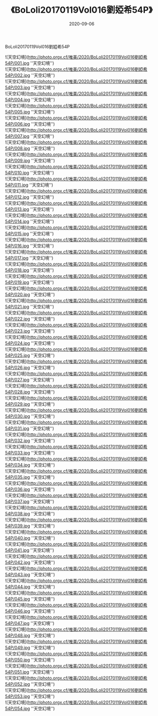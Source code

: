﻿---
layout: post
title:  《BoLoli20170119Vol016劉婭希54P》
date:   2020-09-06
img: http://photo.orgx.cf/唯美/2020/BoLoli20170119Vol016劉婭希54P/000.jpg
categories: [美女, 清纯, 唯美]
---

BoLoli20170119Vol016劉婭希54P



![天空幻境](http://photo.orgx.cf/唯美/2020/BoLoli20170119Vol016劉婭希54P/001.jpg ''天空幻境'') <br>
![天空幻境](http://photo.orgx.cf/唯美/2020/BoLoli20170119Vol016劉婭希54P/002.jpg ''天空幻境'') <br>
![天空幻境](http://photo.orgx.cf/唯美/2020/BoLoli20170119Vol016劉婭希54P/003.jpg ''天空幻境'') <br>
![天空幻境](http://photo.orgx.cf/唯美/2020/BoLoli20170119Vol016劉婭希54P/004.jpg ''天空幻境'') <br>
![天空幻境](http://photo.orgx.cf/唯美/2020/BoLoli20170119Vol016劉婭希54P/005.jpg ''天空幻境'') <br>
![天空幻境](http://photo.orgx.cf/唯美/2020/BoLoli20170119Vol016劉婭希54P/006.jpg ''天空幻境'') <br>
![天空幻境](http://photo.orgx.cf/唯美/2020/BoLoli20170119Vol016劉婭希54P/007.jpg ''天空幻境'') <br>
![天空幻境](http://photo.orgx.cf/唯美/2020/BoLoli20170119Vol016劉婭希54P/008.jpg ''天空幻境'') <br>
![天空幻境](http://photo.orgx.cf/唯美/2020/BoLoli20170119Vol016劉婭希54P/009.jpg ''天空幻境'') <br>
![天空幻境](http://photo.orgx.cf/唯美/2020/BoLoli20170119Vol016劉婭希54P/010.jpg ''天空幻境'') <br>
![天空幻境](http://photo.orgx.cf/唯美/2020/BoLoli20170119Vol016劉婭希54P/011.jpg ''天空幻境'') <br>
![天空幻境](http://photo.orgx.cf/唯美/2020/BoLoli20170119Vol016劉婭希54P/012.jpg ''天空幻境'') <br>
![天空幻境](http://photo.orgx.cf/唯美/2020/BoLoli20170119Vol016劉婭希54P/013.jpg ''天空幻境'') <br>
![天空幻境](http://photo.orgx.cf/唯美/2020/BoLoli20170119Vol016劉婭希54P/014.jpg ''天空幻境'') <br>
![天空幻境](http://photo.orgx.cf/唯美/2020/BoLoli20170119Vol016劉婭希54P/015.jpg ''天空幻境'') <br>
![天空幻境](http://photo.orgx.cf/唯美/2020/BoLoli20170119Vol016劉婭希54P/016.jpg ''天空幻境'') <br>
![天空幻境](http://photo.orgx.cf/唯美/2020/BoLoli20170119Vol016劉婭希54P/017.jpg ''天空幻境'') <br>
![天空幻境](http://photo.orgx.cf/唯美/2020/BoLoli20170119Vol016劉婭希54P/018.jpg ''天空幻境'') <br>
![天空幻境](http://photo.orgx.cf/唯美/2020/BoLoli20170119Vol016劉婭希54P/019.jpg ''天空幻境'') <br>
![天空幻境](http://photo.orgx.cf/唯美/2020/BoLoli20170119Vol016劉婭希54P/020.jpg ''天空幻境'') <br>
![天空幻境](http://photo.orgx.cf/唯美/2020/BoLoli20170119Vol016劉婭希54P/021.jpg ''天空幻境'') <br>
![天空幻境](http://photo.orgx.cf/唯美/2020/BoLoli20170119Vol016劉婭希54P/022.jpg ''天空幻境'') <br>
![天空幻境](http://photo.orgx.cf/唯美/2020/BoLoli20170119Vol016劉婭希54P/023.jpg ''天空幻境'') <br>
![天空幻境](http://photo.orgx.cf/唯美/2020/BoLoli20170119Vol016劉婭希54P/024.jpg ''天空幻境'') <br>
![天空幻境](http://photo.orgx.cf/唯美/2020/BoLoli20170119Vol016劉婭希54P/025.jpg ''天空幻境'') <br>
![天空幻境](http://photo.orgx.cf/唯美/2020/BoLoli20170119Vol016劉婭希54P/026.jpg ''天空幻境'') <br>
![天空幻境](http://photo.orgx.cf/唯美/2020/BoLoli20170119Vol016劉婭希54P/027.jpg ''天空幻境'') <br>
![天空幻境](http://photo.orgx.cf/唯美/2020/BoLoli20170119Vol016劉婭希54P/028.jpg ''天空幻境'') <br>
![天空幻境](http://photo.orgx.cf/唯美/2020/BoLoli20170119Vol016劉婭希54P/029.jpg ''天空幻境'') <br>
![天空幻境](http://photo.orgx.cf/唯美/2020/BoLoli20170119Vol016劉婭希54P/030.jpg ''天空幻境'') <br>
![天空幻境](http://photo.orgx.cf/唯美/2020/BoLoli20170119Vol016劉婭希54P/031.jpg ''天空幻境'') <br>
![天空幻境](http://photo.orgx.cf/唯美/2020/BoLoli20170119Vol016劉婭希54P/032.jpg ''天空幻境'') <br>
![天空幻境](http://photo.orgx.cf/唯美/2020/BoLoli20170119Vol016劉婭希54P/033.jpg ''天空幻境'') <br>
![天空幻境](http://photo.orgx.cf/唯美/2020/BoLoli20170119Vol016劉婭希54P/034.jpg ''天空幻境'') <br>
![天空幻境](http://photo.orgx.cf/唯美/2020/BoLoli20170119Vol016劉婭希54P/035.jpg ''天空幻境'') <br>
![天空幻境](http://photo.orgx.cf/唯美/2020/BoLoli20170119Vol016劉婭希54P/036.jpg ''天空幻境'') <br>
![天空幻境](http://photo.orgx.cf/唯美/2020/BoLoli20170119Vol016劉婭希54P/037.jpg ''天空幻境'') <br>
![天空幻境](http://photo.orgx.cf/唯美/2020/BoLoli20170119Vol016劉婭希54P/038.jpg ''天空幻境'') <br>
![天空幻境](http://photo.orgx.cf/唯美/2020/BoLoli20170119Vol016劉婭希54P/039.jpg ''天空幻境'') <br>
![天空幻境](http://photo.orgx.cf/唯美/2020/BoLoli20170119Vol016劉婭希54P/040.jpg ''天空幻境'') <br>
![天空幻境](http://photo.orgx.cf/唯美/2020/BoLoli20170119Vol016劉婭希54P/041.jpg ''天空幻境'') <br>
![天空幻境](http://photo.orgx.cf/唯美/2020/BoLoli20170119Vol016劉婭希54P/042.jpg ''天空幻境'') <br>
![天空幻境](http://photo.orgx.cf/唯美/2020/BoLoli20170119Vol016劉婭希54P/043.jpg ''天空幻境'') <br>
![天空幻境](http://photo.orgx.cf/唯美/2020/BoLoli20170119Vol016劉婭希54P/044.jpg ''天空幻境'') <br>
![天空幻境](http://photo.orgx.cf/唯美/2020/BoLoli20170119Vol016劉婭希54P/045.jpg ''天空幻境'') <br>
![天空幻境](http://photo.orgx.cf/唯美/2020/BoLoli20170119Vol016劉婭希54P/046.jpg ''天空幻境'') <br>
![天空幻境](http://photo.orgx.cf/唯美/2020/BoLoli20170119Vol016劉婭希54P/047.jpg ''天空幻境'') <br>
![天空幻境](http://photo.orgx.cf/唯美/2020/BoLoli20170119Vol016劉婭希54P/048.jpg ''天空幻境'') <br>
![天空幻境](http://photo.orgx.cf/唯美/2020/BoLoli20170119Vol016劉婭希54P/049.jpg ''天空幻境'') <br>
![天空幻境](http://photo.orgx.cf/唯美/2020/BoLoli20170119Vol016劉婭希54P/050.jpg ''天空幻境'') <br>
![天空幻境](http://photo.orgx.cf/唯美/2020/BoLoli20170119Vol016劉婭希54P/051.jpg ''天空幻境'') <br>
![天空幻境](http://photo.orgx.cf/唯美/2020/BoLoli20170119Vol016劉婭希54P/052.jpg ''天空幻境'') <br>
![天空幻境](http://photo.orgx.cf/唯美/2020/BoLoli20170119Vol016劉婭希54P/053.jpg ''天空幻境'') <br>
![天空幻境](http://photo.orgx.cf/唯美/2020/BoLoli20170119Vol016劉婭希54P/054.jpg ''天空幻境'') <br>